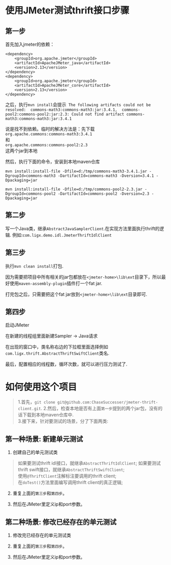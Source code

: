 # 使用JMeter测试thrift接口步骤
## 第一步
首先加入jmeter的依赖：
```
<dependency>
    <groupId>org.apache.jmeter</groupId>
    <artifactId>ApacheJMeter_java</artifactId>
    <version>2.13</version>
</dependency>
<dependency>
    <groupId>org.apache.jmeter</groupId>
    <artifactId>ApacheJMeter_core</artifactId>
    <version>2.13</version>
</dependency>
```

之后，执行`mvn install`会提示`
The following artifacts could not be resolved: 
commons-math3:commons-math3:jar:3.4.1, 
commons-pool2:commons-pool2:jar:2.3: Could not find artifact commons-math3:commons-math3:jar:3.4.1`

说是找不到依赖。临时的解决方法是：先下载  
`org.apache.commons:commons-math3:3.4.1`  
和  
`org.apache.commons:commons-pool2:2.3`  
这两个jar到本地

然后，执行下面的命令，安装到本地maven仓库

`mvn install:install-file -Dfile=d:/tmp/commons-math3-3.4.1.jar -DgroupId=commons-math3 -DartifactId=commons-math3 -Dversion=3.4.1 -Dpackaging=jar`

`mvn install:install-file -Dfile=d:/tmp/commons-pool2-2.3.jar -DgroupId=commons-pool2 -DartifactId=commons-pool2 -Dversion=2.3 -Dpackaging=jar`


## 第二步
写一个Java类，继承`AbstractJavaSamplerClient`.在实现方法里面执行thrift的逻辑.
例如:`com.ligx.demo.idl.JmeterThriftIdlClient`


## 第三步
执行`mvn clean install`打包.

因为需要把项目中所有相关的jar包都放在`<jmeter-home>\lib\ext`目录下，所以最好使用`maven-assembly-plugin`插件打一个fat jar.

打完包之后，只需要把这个fat jar放到`<jmeter-home>\lib\ext`目录即可.


## 第四步
启动JMeter

在新建的线程组里面新建Sampler -> Java请求

在出现的窗口中，类名称右边的下拉框里面选择例如`com.ligx.thrift.AbstractThriftSwiftClient`类名.

最后，配置相应的线程数，循环次数，就可以进行压力测试了.


# 如何使用这个项目
> 1.首先，`git clone git@github.com:ChaseSuccesser/jmeter-thrift-client.git`.
> 2.然后，检查本地是否有上面`第一步`提到的两个jar包，没有的话下载到本地maven仓库中.  
> 3.接下来，针对要测试的场景，分了下面两类:

## 第一种场景: 新建单元测试

1. 创建自己的单元测试类  
> 如果要测试thrift idl接口，就继承`AbstractThriftIdlClient`; 如果要测试thrift swift接口，就继承`AbstractThriftSwiftClient`;  
> 使用`@ThriftClient`注解标注要调用的thrift client;  
> 在`doTest()`方法里面编写调用thrift client的真正逻辑;  

2. 重复上面的`第三步`和`第四步`。

3. 然后在JMeter里定义ip和port参数。

## 第二种场景: 修改已经存在的单元测试

1. 修改完已经存在的单元测试类

2. 重复上面的`第三步`和`第四步`。

3. 然后在JMeter里定义ip和port参数。